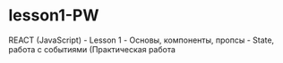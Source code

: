 # lesson1-PW
REACT (JavaScript) - Lesson 1 - Основы, компоненты, пропсы - State, работа с событиями (Практическая работа
